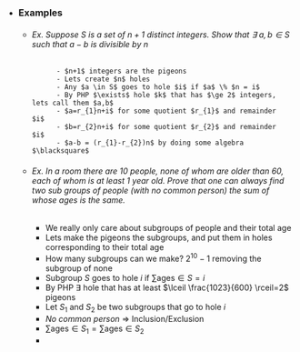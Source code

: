 
- ### Examples
	- ###### Ex. Suppose $S$ is a set of $n+1$ distinct integers. Show that $\exists$ $a,b \in S$ such that $a-b$ is divisible by $n$
				- $n+1$ integers are the pigeons
				- Lets create $n$ holes
				- Any $a \in S$ goes to hole $i$ if $a$ \% $n = i$
				- By PHP $\exists$ hole $k$ that has $\ge 2$ integers, lets call them $a,b$
				- $a=r_{1}n+i$ for some quotient $r_{1}$ and remainder $i$
				- $b=r_{2}n+i$ for some quotient $r_{2}$ and remainder $i$
				- $a-b = (r_{1}-r_{2})n$ by doing some algebra $\blacksquare$
	- ###### Ex. In a room there are $10$ people, none of whom are older than $60$, each of whom is at least $1$ year old. Prove that one can always find two sub groups of people (with no common person) the sum of whose ages is the same.
		- We really only care about subgroups of people and their total age
		- Lets make the pigeons the subgroups, and put them in holes corresponding to their total age
		- How many subgroups can we make? $2^{10}-1$ removing the subgroup of none
		- Subgroup $S$ goes to hole $i$ if $\sum \text{ages} \in S=i$
		- By PHP $\exists$ hole that has at least $\lceil \frac{1023}{600} \rceil=2$ pigeons
		- Let $S_{1}$ and $S_{2}$ be two subgroups that go to hole $i$
		- *No common person* $\Rightarrow$ Inclusion/Exclusion
		- $\sum \text{ages} \in S_{1} = \sum \text{ages} \in S_{2}$
		- 